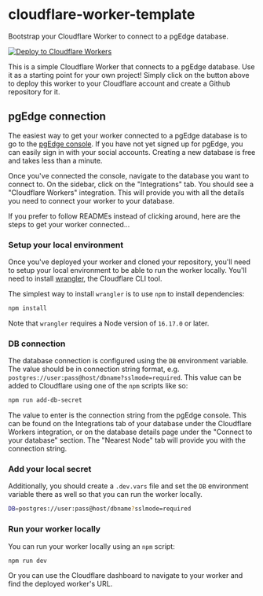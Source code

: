 # cloudflare-worker-template
Bootstrap your Cloudflare Worker to connect to a pgEdge database.

[![Deploy to Cloudflare Workers](https://deploy.workers.cloudflare.com/button)](https://deploy.workers.cloudflare.com/?url=https://github.com/pgEdge/cloudflare-worker-template)

This is a simple Cloudflare Worker that connects to a pgEdge database. Use it as a starting point 
for your own project! Simply click on the button above to deploy this worker to your Cloudflare
account and create a Github repository for it.

## pgEdge connection

The easiest way to get your worker connected to a pgEdge database is to go to the [pgEdge console](https://app.pgedge.com).
If you have not yet signed up for pgEdge, you can easily sign in with your social accounts. Creating a new 
database is free and takes less than a minute.

Once you've connected the console, navigate to the database you want to connect to. On the sidebar, click
on the "Integrations" tab. You should see a "Cloudflare Workers" integration. This will provide you with
all the details you need to connect your worker to your database.

If you prefer to follow READMEs instead of clicking around, here are the steps to get your worker connected...

### Setup your local environment

Once you've deployed your worker and cloned your repository, you'll need to setup your local environment to 
be able to run the worker locally. You'll need to install [wrangler](https://developers.cloudflare.com/workers/wrangler/), the Cloudflare CLI tool.

The simplest way to install `wrangler` is to use `npm` to install dependencies:
```bash
npm install
```

Note that `wrangler` requires a Node version of `16.17.0` or later.

### DB connection

The database connection is configured using the `DB` environment variable. The value should be in
connection string format, e.g. `postgres://user:pass@host/dbname?sslmode=required`. This value
can be added to Cloudflare using one of the `npm` scripts like so:

```bash
npm run add-db-secret
```

The value to enter is the connection string from the pgEdge console. This can be found on the Integrations
tab of your database under the Cloudflare Workers integration, or on the database details page under the 
"Connect to your database" section.  The "Nearest Node" tab will provide you with the connection string.

### Add your local secret

Additionally, you should create a `.dev.vars` file and set the `DB` environment variable there as well
so that you can run the worker locally.

```bash
DB=postgres://user:pass@host/dbname?sslmode=required
```

### Run your worker locally

You can run your worker locally using an `npm` script:

```bash
npm run dev
```

Or you can use the Cloudflare dashboard to navigate to your worker and
find the deployed worker's URL.

